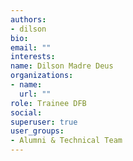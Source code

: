 ```yaml
---
authors:
- dilson
bio: 
email: ""
interests:
name: Dilson Madre Deus
organizations:
- name: 
  url: ""
role: Trainee DFB
social:
superuser: true
user_groups:
- Alumni & Technical Team
---
```



